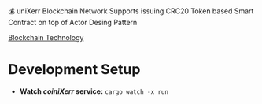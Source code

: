 
💰 uniXerr Blockchain Network Supports issuing CRC20 Token based Smart Contract on top of Actor Desing Pattern


[Blockchain Technology](https://drive.google.com/open?id=1bB_d_wIUyWDoKZlY217AODeYeypw2BUj)

# Development Setup

* **Watch _coiniXerr_ service:** ```cargo watch -x run```

